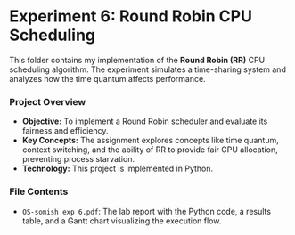 # Experiment 6: Round Robin CPU Scheduling

This folder contains my implementation of the **Round Robin (RR)** CPU scheduling algorithm. The experiment simulates a time-sharing system and analyzes how the time quantum affects performance.

### **Project Overview**

- **Objective:** To implement a Round Robin scheduler and evaluate its fairness and efficiency.
- **Key Concepts:** The assignment explores concepts like time quantum, context switching, and the ability of RR to provide fair CPU allocation, preventing process starvation.
- **Technology:** This project is implemented in Python.

### **File Contents**

- `OS-somish exp 6.pdf`: The lab report with the Python code, a results table, and a Gantt chart visualizing the execution flow.
